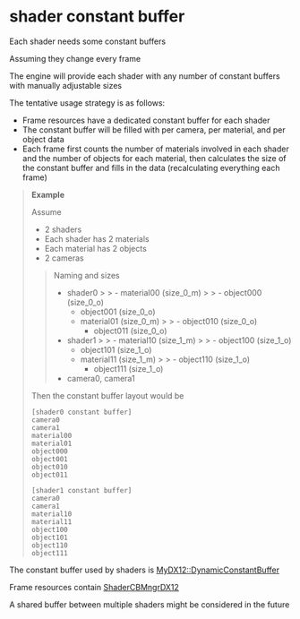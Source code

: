 # shader constant buffer

Each shader needs some constant buffers

Assuming they change every frame

The engine will provide each shader with any number of constant buffers with manually adjustable sizes

The tentative usage strategy is as follows:

- Frame resources have a dedicated constant buffer for each shader
- The constant buffer will be filled with per camera, per material, and per object data
- Each frame first counts the number of materials involved in each shader and the number of objects for each material, then calculates the size of the constant buffer and fills in the data (recalculating everything each frame)

> **Example**
>
> Assume
>
> - 2 shaders
> - Each shader has 2 materials
> - Each material has 2 objects
> - 2 cameras
>
> > Naming and sizes
> >
> > - shader0
      > >   - material00 (size_0_m)
              > >     - object000 (size_0_o)
> >     - object001 (size_0_o)
> >   - material01 (size_0_m)
        > >     - object010 (size_0_o)
> >     - object011 (size_0_o)
> > - shader1
      > >   - material10 (size_1_m)
              > >     - object100 (size_1_o)
> >     - object101 (size_1_o)
> >   - material11 (size_1_m)
        > >     - object110 (size_1_o)
> >     - object111 (size_1_o)
> > - camera0, camera1
>
> Then the constant buffer layout would be
>
> ```
> [shader0 constant buffer]
> camera0
> camera1
> material00
> material01
> object000
> object001
> object010
> object011
> 
> [shader1 constant buffer]
> camera0
> camera1
> material10
> material11
> object100
> object101
> object110
> object111
> ```

The constant buffer used by shaders is [MyDX12::DynamicConstantBuffer](https://github.com/shimakaze09/MyDX12/tree/main/include/MyDX12)

Frame resources contain [ShaderCBMngrDX12](../include/MyGE/Render/DX12/ShaderCBMngrDX12.h)

A shared buffer between multiple shaders might be considered in the future